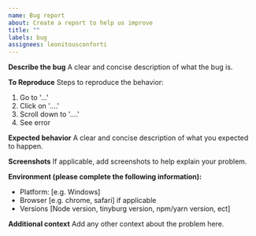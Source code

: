 ```yaml
---
name: Bug report
about: Create a report to help us improve
title: ""
labels: bug
assignees: leonitousconforti
---
```


**Describe the bug**
A clear and concise description of what the bug is.

**To Reproduce**
Steps to reproduce the behavior:

1. Go to '...'
2. Click on '....'
3. Scroll down to '....'
4. See error

**Expected behavior**
A clear and concise description of what you expected to happen.

**Screenshots**
If applicable, add screenshots to help explain your problem.

**Environment (please complete the following information):**

- Platform: [e.g. Windows]
- Browser [e.g. chrome, safari] if applicable
- Versions [Node version, tinyburg version, npm/yarn version, ect]

**Additional context**
Add any other context about the problem here.
